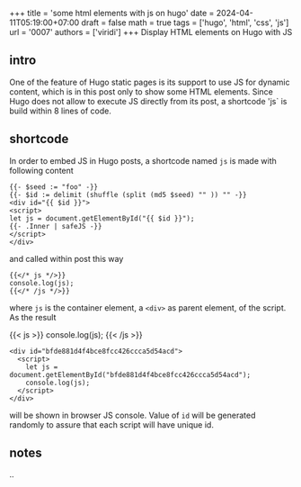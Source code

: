 +++
title = 'some html elements with js on hugo'
date = 2024-04-11T05:19:00+07:00
draft = false
math = true
tags = ['hugo', 'html', 'css', 'js']
url = '0007'
authors = ['viridi']
+++
Display HTML elements on Hugo with JS <!--more-->


## intro
One of the feature of Hugo static pages is its support to use JS for dynamic content, which is in this post only to show some HTML elements. Since Hugo does not allow to execute JS directly from its post, a shortcode 'js` is build within 8 lines of code.


## shortcode
In order to embed JS in Hugo posts, a shortcode named `js` is made with following content

```
{{- $seed := "foo" -}}
{{- $id := delimit (shuffle (split (md5 $seed) "" )) "" -}}
<div id="{{ $id }}">
<script>
let js = document.getElementById("{{ $id }}");
{{- .Inner | safeJS -}}
</script>
</div>
```

and called within post this way


```
{{</* js */>}}
console.log(js);
{{</* /js */>}}
```

where `js` is the container element, a `<div>` as parent element, of the script. As the result

{{< js >}}
console.log(js);
{{< /js >}}

```
<div id="bfde881d4f4bce8fcc426ccca5d54acd">
  <script>
    let js = document.getElementById("bfde881d4f4bce8fcc426ccca5d54acd");
    console.log(js);
  </script>
</div>
```

will be shown in browser JS console. Value of `id` will be generated randomly to assure that each script will have unique id.


## notes
..
